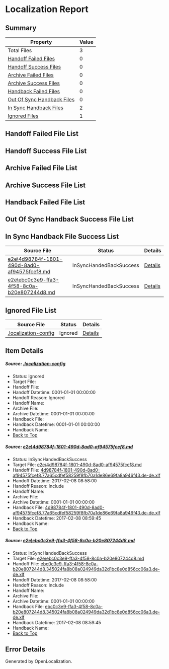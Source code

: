 # <a name='report-top'></a> Localization Report

## Summary
 Property | Value 
 -------- | ----- 
 Total Files | 3
[ Handoff Failed Files ](#handoff-failed-list)| 0
[ Handoff Success Files ](#handoff-success-list)| 0
[ Archive Failed Files ](#archive-failed-list)| 0
[ Archive Success Files ](#archive-success-list)| 0
[ Handback Failed Files ](#handback-failed-list)| 0
[ Out Of Sync Handback Files ](#outofsync-handback-success-list)| 0
[ In Sync Handback Files ](#insync-handback-success-list)| 2
[ Ignored Files ](#ignored-list)| 1

## <a name='handoff-failed-list'></a> Handoff Failed File List

## <a name='handoff-success-list'></a> Handoff Success File List

## <a name='archive-failed-list'></a> Archive Failed File List

## <a name='archive-success-list'></a> Archive Success File List

## <a name='handback-failed-list'></a> Handback Failed File List

## <a name='outofsync-handback-success-list'></a> Out Of Sync Handback Success File List

## <a name='insync-handback-success-list'></a> In Sync Handback File Success List
 Source File | Status | Details 
 ----------- | ------ | ------- 
 [e2e\4d98784f-1801-490d-8ad0-af94575fcef8.md](https://github.com/OpenLocalizationTestOrg/ol-test0/blob/c1381abb7b9e8e8ca182e756beeaaa84a717be06/e2e/4d98784f-1801-490d-8ad0-af94575fcef8.md) | InSyncHandedBackSuccess | [Details](#3ca455c8b2e2f03544c009c4cc203037f15ef4071)
 [e2e\ebc0c3e9-ffa3-4f58-8c0a-b20e807244d8.md](https://github.com/OpenLocalizationTestOrg/ol-test0/blob/c1381abb7b9e8e8ca182e756beeaaa84a717be06/e2e/ebc0c3e9-ffa3-4f58-8c0a-b20e807244d8.md) | InSyncHandedBackSuccess | [Details](#63c897e4c37300ff21ae5256b34ad1e5b9faff072)

## <a name='ignored-list'></a> Ignored File List
 Source File | Status | Details 
 ----------- | ------ | ------- 
 [.localization-config](https://github.com/OpenLocalizationTestOrg/ol-test0/blob/c1381abb7b9e8e8ca182e756beeaaa84a717be06/.localization-config) | Ignored | [Details](#cb0632cf59c1387fc1742bfb9fa3c47f87e2e5c90)

## Item Details
##### <a name='cb0632cf59c1387fc1742bfb9fa3c47f87e2e5c90'></a> Source: [.localization-config](https://github.com/OpenLocalizationTestOrg/ol-test0/blob/c1381abb7b9e8e8ca182e756beeaaa84a717be06/.localization-config)
* Status: Ignored
* Target File: 
* Handoff File: 
* Handoff Datetime: 0001-01-01 00:00:00
* Handoff Reason: Ignored
* Handoff Name: 
* Archive File: 
* Archive Datetime: 0001-01-01 00:00:00
* Handback File: 
* Handback Datetime: 0001-01-01 00:00:00
* Handback Name: 
* [Back to Top](#report-top)

##### <a name='3ca455c8b2e2f03544c009c4cc203037f15ef4071'></a> Source: [e2e\4d98784f-1801-490d-8ad0-af94575fcef8.md](https://github.com/OpenLocalizationTestOrg/ol-test0/blob/c1381abb7b9e8e8ca182e756beeaaa84a717be06/e2e/4d98784f-1801-490d-8ad0-af94575fcef8.md)
* Status: InSyncHandedBackSuccess
* Target File: [e2e\4d98784f-1801-490d-8ad0-af94575fcef8.md](https://github.com/OpenLocalizationTestOrg/ol-test0-dede/blob/a1dc7ebdfe0e1193f6e1bba11cdd3354d5d4706b/e2e/4d98784f-1801-490d-8ad0-af94575fcef8.md)
* Handoff File: [4d98784f-1801-490d-8ad0-af94575fcef8.77a65cdfef58259f8fb70a1de86e69fa8a946f43.de-de.xlf](https://github.com/OpenLocalizationTestOrg/ol-test0-handoff/blob/d0d4b2c3e657c8408c0b1a84e6efaef518e573e8/ol-handoff/OpenLocalizationTestOrg/ol-test0-dede/shujia/ht/4d98784f-1801-490d-8ad0-af94575fcef8.77a65cdfef58259f8fb70a1de86e69fa8a946f43.de-de.xlf)
* Handoff Datetime: 2017-02-08 08:58:00
* Handoff Reason: Include
* Handoff Name: 
* Archive File: 
* Archive Datetime: 0001-01-01 00:00:00
* Handback File: [4d98784f-1801-490d-8ad0-af94575fcef8.77a65cdfef58259f8fb70a1de86e69fa8a946f43.de-de.xlf](https://github.com/OpenLocalizationTestOrg/ol-test0-handback/blob/86c7b4d04dec7cfab26276be540446880b805e13/ol-handback/OpenLocalizationTestOrg/ol-test0-dede/shujia/ht/4d98784f-1801-490d-8ad0-af94575fcef8.77a65cdfef58259f8fb70a1de86e69fa8a946f43.de-de.xlf)
* Handback Datetime: 2017-02-08 08:59:45
* Handback Name: 
* [Back to Top](#report-top)

##### <a name='63c897e4c37300ff21ae5256b34ad1e5b9faff072'></a> Source: [e2e\ebc0c3e9-ffa3-4f58-8c0a-b20e807244d8.md](https://github.com/OpenLocalizationTestOrg/ol-test0/blob/c1381abb7b9e8e8ca182e756beeaaa84a717be06/e2e/ebc0c3e9-ffa3-4f58-8c0a-b20e807244d8.md)
* Status: InSyncHandedBackSuccess
* Target File: [e2e\ebc0c3e9-ffa3-4f58-8c0a-b20e807244d8.md](https://github.com/OpenLocalizationTestOrg/ol-test0-dede/blob/a1dc7ebdfe0e1193f6e1bba11cdd3354d5d4706b/e2e/ebc0c3e9-ffa3-4f58-8c0a-b20e807244d8.md)
* Handoff File: [ebc0c3e9-ffa3-4f58-8c0a-b20e807244d8.345024fa8b08a024949da32d1bc8e0d856cc06a3.de-de.xlf](https://github.com/OpenLocalizationTestOrg/ol-test0-handoff/blob/d0d4b2c3e657c8408c0b1a84e6efaef518e573e8/ol-handoff/OpenLocalizationTestOrg/ol-test0-dede/shujia/ht/ebc0c3e9-ffa3-4f58-8c0a-b20e807244d8.345024fa8b08a024949da32d1bc8e0d856cc06a3.de-de.xlf)
* Handoff Datetime: 2017-02-08 08:58:00
* Handoff Reason: Include
* Handoff Name: 
* Archive File: 
* Archive Datetime: 0001-01-01 00:00:00
* Handback File: [ebc0c3e9-ffa3-4f58-8c0a-b20e807244d8.345024fa8b08a024949da32d1bc8e0d856cc06a3.de-de.xlf](https://github.com/OpenLocalizationTestOrg/ol-test0-handback/blob/86c7b4d04dec7cfab26276be540446880b805e13/ol-handback/OpenLocalizationTestOrg/ol-test0-dede/shujia/ht/ebc0c3e9-ffa3-4f58-8c0a-b20e807244d8.345024fa8b08a024949da32d1bc8e0d856cc06a3.de-de.xlf)
* Handback Datetime: 2017-02-08 08:59:45
* Handback Name: 
* [Back to Top](#report-top)


## Error Details

Generated by OpenLocalization.

